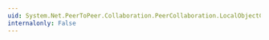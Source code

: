 ```yaml
---
uid: System.Net.PeerToPeer.Collaboration.PeerCollaboration.LocalObjectChanged
internalonly: False
---
```

